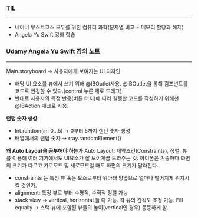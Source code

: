 ### TIL
---
- 네이버 부스트코스 모두를 위한 컴퓨터 과학(문자열 비교 ~ 메모리 할당과 해제)
- Angela Yu Swift 강좌 학습

###  Udamy Angela Yu Swift 강의 노트
----
Main.storyboard → 사용자에게 보여지는 UI 디자인. <br>
- 해당 UI 요소를 뷰에서 쓰기 위해 @IBOutlet사용. @IBOutlet을 통해 컴포넌트를 코드로 변경할 수 있다.(control 누른 채로 드래그)<br>
- 반대로 사용자의 특정 반응(버튼 터치)에 따라 실행할 코드를 작성하기 위해선 @IBAction 매크로 사용. 
 
**랜덤 숫자 생성**: 
- Int.random(in: 0...5) → 0부터 5까지 랜던 숫자 생성
- 배열에서의 랜덤 숫자 →  rray.randomElement()

**왜 Auto Layout을 공부해야 하는가**
Auto Layout: 제약조건(Constraints), 정렬, 뷰를 이용해 여러 기기에서도 UI요소가 잘 보이게끔 도와주는 것.
아이폰은 기종마다 화면의 크기가 다르고 가로모드 및 세로모드일 때도 화면의 크기가 달라진다. 
- constraints 는 특정 뷰 혹은 요소로부터 위아래 양옆으로 얼마나 떨어지게 위치시킬 것인가.
- alignment: 특정 뷰로 부터 수평적, 수직적 정렬 가능
- stack view → vertical, horizontal 둘 다 가능. 각 뷰의 간격도 조정 가능. Fill equally -> 스택 뷰에 포함된 뷰들의 높이(vertical인 경우) 동등하게 함.

